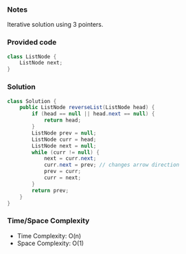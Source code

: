 ### Notes

Iterative solution using 3 pointers.

### Provided code

```java
class ListNode {
    ListNode next;
}
```

### Solution

```java
class Solution {
    public ListNode reverseList(ListNode head) {
        if (head == null || head.next == null) {
            return head;
        }
        ListNode prev = null;
        ListNode curr = head;
        ListNode next = null;
        while (curr != null) {
            next = curr.next;
            curr.next = prev; // changes arrow direction
            prev = curr;
            curr = next;
        }
        return prev;
    }
}
```

### Time/Space Complexity

- Time Complexity: O(n)
- Space Complexity: O(1)
